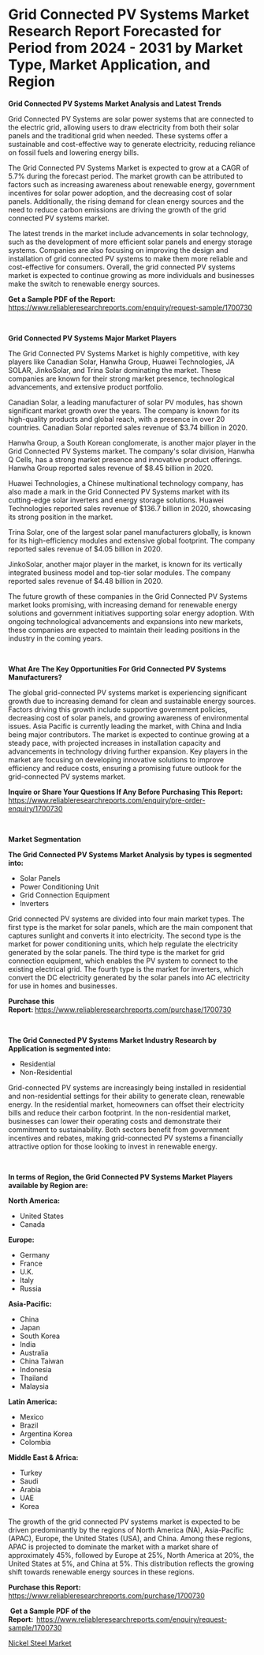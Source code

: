 <p><h1>Grid Connected PV Systems Market Research Report Forecasted for Period from 2024 -  2031 by Market Type, Market Application, and Region</h1></p><p><strong>Grid Connected PV Systems Market Analysis and Latest Trends</strong></p>
<p><p>Grid Connected PV Systems are solar power systems that are connected to the electric grid, allowing users to draw electricity from both their solar panels and the traditional grid when needed. These systems offer a sustainable and cost-effective way to generate electricity, reducing reliance on fossil fuels and lowering energy bills.</p><p>The Grid Connected PV Systems Market is expected to grow at a CAGR of 5.7% during the forecast period. The market growth can be attributed to factors such as increasing awareness about renewable energy, government incentives for solar power adoption, and the decreasing cost of solar panels. Additionally, the rising demand for clean energy sources and the need to reduce carbon emissions are driving the growth of the grid connected PV systems market.</p><p>The latest trends in the market include advancements in solar technology, such as the development of more efficient solar panels and energy storage systems. Companies are also focusing on improving the design and installation of grid connected PV systems to make them more reliable and cost-effective for consumers. Overall, the grid connected PV systems market is expected to continue growing as more individuals and businesses make the switch to renewable energy sources.</p></p>
<p><strong>Get a Sample PDF of the Report:&nbsp;</strong> <a href="https://www.reliableresearchreports.com/enquiry/request-sample/1700730">https://www.reliableresearchreports.com/enquiry/request-sample/1700730</a></p>
<p>&nbsp;</p>
<p><strong>Grid Connected PV Systems Major Market Players</strong></p>
<p><p>The Grid Connected PV Systems Market is highly competitive, with key players like Canadian Solar, Hanwha Group, Huawei Technologies, JA SOLAR, JinkoSolar, and Trina Solar dominating the market. These companies are known for their strong market presence, technological advancements, and extensive product portfolio.</p><p>Canadian Solar, a leading manufacturer of solar PV modules, has shown significant market growth over the years. The company is known for its high-quality products and global reach, with a presence in over 20 countries. Canadian Solar reported sales revenue of $3.74 billion in 2020.</p><p>Hanwha Group, a South Korean conglomerate, is another major player in the Grid Connected PV Systems market. The company's solar division, Hanwha Q Cells, has a strong market presence and innovative product offerings. Hanwha Group reported sales revenue of $8.45 billion in 2020.</p><p>Huawei Technologies, a Chinese multinational technology company, has also made a mark in the Grid Connected PV Systems market with its cutting-edge solar inverters and energy storage solutions. Huawei Technologies reported sales revenue of $136.7 billion in 2020, showcasing its strong position in the market.</p><p>Trina Solar, one of the largest solar panel manufacturers globally, is known for its high-efficiency modules and extensive global footprint. The company reported sales revenue of $4.05 billion in 2020.</p><p>JinkoSolar, another major player in the market, is known for its vertically integrated business model and top-tier solar modules. The company reported sales revenue of $4.48 billion in 2020.</p><p>The future growth of these companies in the Grid Connected PV Systems market looks promising, with increasing demand for renewable energy solutions and government initiatives supporting solar energy adoption. With ongoing technological advancements and expansions into new markets, these companies are expected to maintain their leading positions in the industry in the coming years.</p></p>
<p>&nbsp;</p>
<p><strong>What Are The Key Opportunities For Grid Connected PV Systems Manufacturers?</strong></p>
<p><p>The global grid-connected PV systems market is experiencing significant growth due to increasing demand for clean and sustainable energy sources. Factors driving this growth include supportive government policies, decreasing cost of solar panels, and growing awareness of environmental issues. Asia Pacific is currently leading the market, with China and India being major contributors. The market is expected to continue growing at a steady pace, with projected increases in installation capacity and advancements in technology driving further expansion. Key players in the market are focusing on developing innovative solutions to improve efficiency and reduce costs, ensuring a promising future outlook for the grid-connected PV systems market.</p></p>
<p><strong>Inquire or Share Your Questions If Any Before Purchasing This Report:</strong> <a href="https://www.reliableresearchreports.com/enquiry/pre-order-enquiry/1700730">https://www.reliableresearchreports.com/enquiry/pre-order-enquiry/1700730</a></p>
<p>&nbsp;</p>
<p><strong>Market Segmentation</strong></p>
<p><strong>The Grid Connected PV Systems Market Analysis by types is segmented into:</strong></p>
<p><ul><li>Solar Panels</li><li>Power Conditioning Unit</li><li>Grid Connection Equipment</li><li>Inverters</li></ul></p>
<p><p>Grid connected PV systems are divided into four main market types. The first type is the market for solar panels, which are the main component that captures sunlight and converts it into electricity. The second type is the market for power conditioning units, which help regulate the electricity generated by the solar panels. The third type is the market for grid connection equipment, which enables the PV system to connect to the existing electrical grid. The fourth type is the market for inverters, which convert the DC electricity generated by the solar panels into AC electricity for use in homes and businesses.</p></p>
<p><strong>Purchase this Report:&nbsp;</strong><a href="https://www.reliableresearchreports.com/purchase/1700730">https://www.reliableresearchreports.com/purchase/1700730</a></p>
<p>&nbsp;</p>
<p><strong>The Grid Connected PV Systems Market Industry Research by Application is segmented into:</strong></p>
<p><ul><li>Residential</li><li>Non-Residential</li></ul></p>
<p><p>Grid-connected PV systems are increasingly being installed in residential and non-residential settings for their ability to generate clean, renewable energy. In the residential market, homeowners can offset their electricity bills and reduce their carbon footprint. In the non-residential market, businesses can lower their operating costs and demonstrate their commitment to sustainability. Both sectors benefit from government incentives and rebates, making grid-connected PV systems a financially attractive option for those looking to invest in renewable energy.</p></p>
<p>&nbsp;</p>
<p><strong>In terms of Region, the Grid Connected PV Systems Market Players available by Region are:</strong></p>
<p>
    <p> <strong> North America: </strong>
        <ul>
            <li>United States</li>
            <li>Canada</li>
        </ul>
        </p> 
    <p> <strong> Europe: </strong>
        <ul>
            <li>Germany</li>
            <li>France</li>
            <li>U.K.</li>
            <li>Italy</li>
            <li>Russia</li>
        </ul>
        </p> 
    <p> <strong> Asia-Pacific: </strong>
        <ul>
            <li>China</li>
            <li>Japan</li>
            <li>South Korea</li>
            <li>India</li>
            <li>Australia</li>
            <li>China Taiwan</li>
            <li>Indonesia</li>
            <li>Thailand</li>
            <li>Malaysia</li>
        </ul>
        </p> 
    <p> <strong> Latin America: </strong>
        <ul>
            <li>Mexico</li>
            <li>Brazil</li>
            <li>Argentina Korea</li>
            <li>Colombia</li>
        </ul>
        </p> 
    <p> <strong> Middle East & Africa: </strong>
        <ul>
            <li>Turkey</li>
            <li>Saudi</li>
            <li>Arabia</li>
            <li>UAE</li>
            <li>Korea</li>
        </ul>
    </p>
    </p>
<p><p>The growth of the grid connected PV systems market is expected to be driven predominantly by the regions of North America (NA), Asia-Pacific (APAC), Europe, the United States (USA), and China. Among these regions, APAC is projected to dominate the market with a market share of approximately 45%, followed by Europe at 25%, North America at 20%, the United States at 5%, and China at 5%. This distribution reflects the growing shift towards renewable energy sources in these regions.</p></p>
<p><strong>Purchase this Report: </strong><a href="https://www.reliableresearchreports.com/purchase/1700730">https://www.reliableresearchreports.com/purchase/1700730</a></p>
<p>&nbsp;<strong>Get a Sample PDF of the Report:&nbsp;&nbsp;</strong><a href="https://www.reliableresearchreports.com/enquiry/request-sample/1700730">https://www.reliableresearchreports.com/enquiry/request-sample/1700730</a></p>
<p><strong></strong></p>
<p><p><a href="https://skillful-vermicelli-b89.notion.site/Nickel-Steel-Market-Research-Report-Unlocks-Analysis-on-the-Market-Financial-Status-Market-Size-an-67aff86bcdc549d9a5f07f1a35c4fdf8">Nickel Steel Market</a></p></p>